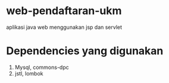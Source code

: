 # web-pendaftaran-ukm
aplikasi java web
menggunakan jsp dan servlet
# Dependencies yang digunakan
1. Mysql, commons-dpc
2. jstl, lombok

